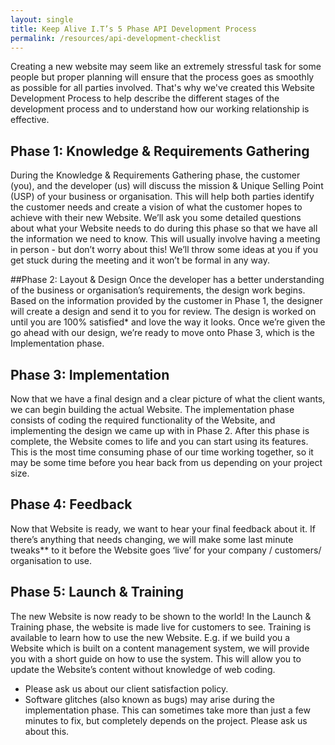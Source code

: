 ```yaml
---
layout: single
title: Keep Alive I.T’s 5 Phase API Development Process
permalink: /resources/api-development-checklist
---
```


Creating a new website may seem like an extremely stressful task for some people but proper planning will ensure that the process goes as smoothly as possible for all parties involved. That's why we've created this Website Development Process to help describe the different stages of the development process and to understand how our working relationship is effective. 

## Phase 1: Knowledge & Requirements Gathering
During the Knowledge & Requirements Gathering phase, the customer (you), and the developer (us) will discuss the mission & Unique Selling Point (USP) of your business or organisation. This will help both parties identify the customer needs and create a vision of what the customer hopes to achieve with their new Website. We’ll ask you some detailed questions about what your Website needs to do during this phase so that we have all the information we need to know. This will usually involve having a meeting in person - but don’t worry about this! We’ll throw some ideas at you if you get stuck during the meeting and it won’t be formal in any way.

##Phase 2: Layout & Design
Once the developer has a better understanding of the business or organisation’s requirements, the design work begins. Based on the information provided by the customer in Phase 1, the designer will create a design and send it to you for review. The design is worked on until you are 100% satisfied* and love the way it looks. Once we’re given the go ahead with our design, we’re ready to move onto Phase 3, which is the Implementation phase.

## Phase 3: Implementation
Now that we have a final design and a clear picture of what the client wants, we can begin building the actual Website. The implementation phase consists of coding the required functionality of the Website, and implementing the design we came up with in Phase 2. 
After this phase is complete, the Website comes to life and you can start using its features. This is the most time consuming phase of our time working together, so it may be some time before you hear back from us depending on your project size.


## Phase 4: Feedback 
Now that Website is ready, we want to hear your final feedback about it. If there’s anything that needs changing, we will make some last minute tweaks** to it before the Website goes ‘live’ for your company / customers/ organisation to use.

## Phase 5: Launch & Training
The new Website is now ready to be shown to the world! In the Launch & Training phase, the website is made live for customers to see. Training is available to learn how to use the new Website. E.g. if we build you a Website which is built on a content management system, we will provide you with a short guide on how to use the system. This will allow you to update the Website’s content without knowledge of web coding.

* Please ask us about our client satisfaction policy.
* Software glitches (also known as bugs) may arise during the implementation phase. This can sometimes take more than just a few minutes to fix, but completely depends on the project. Please ask us about this.